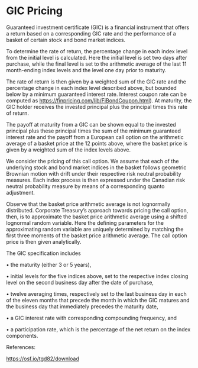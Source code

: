 # GIC Pricing

Guaranteed investment certificate (GIC) is a financial instrument that offers a return based on a corresponding GIC rate and the performance of a basket of certain stock and bond market indices.

To determine the rate of return, the percentage change in each index level from the initial level is calculated.  Here the initial level is set two days after purchase, while the final level is set to the arithmetic average of the last 11 month-ending index levels and the level one day prior to maturity.  

The rate of return is then given by a weighted sum of the GIC rate and the percentage change in each index level described above, but bounded below by a minimum guaranteed interest rate. Interest coupon rate can be computed as https://finpricing.com/lib/FiBondCoupon.html). At maturity, the GIC holder receives the invested principal plus the principal times this rate of return.  

The payoff at maturity from a GIC can be shown equal to the invested principal plus these principal times the sum of the minimum guaranteed interest rate and the payoff from a European call option on the arithmetic average of a basket price at the 12 points above, where the basket price is given by a weighted sum of the index levels above.  

We consider the pricing of this call option.  We assume that each of the underlying stock and bond market indices in the basket follows geometric Brownian motion with drift under their respective risk neutral probability measures.  Each index process is then expressed under the Canadian risk neutral probability measure by means of a corresponding quanto adjustment.  

Observe that the basket price arithmetic average is not lognormally distributed.  Corporate Treasury’s approach towards pricing the call option, then, is to approximate the basket price arithmetic average using a shifted lognormal random variable.  Here the defining parameters for the approximating random variable are uniquely determined by matching the first three moments of the basket price arithmetic average.  The call option price is then given analytically.

The GIC specification includes

•	the maturity (either 3 or 5 years),

•	initial levels for the five indices above, set to the respective index closing level on the second business day after the date of purchase, 

•	twelve averaging times, respectively set to the last business day in each of the eleven months that precede the month in which the GIC matures and the business day that immediately precedes the maturity date,

•	a GIC interest rate with corresponding compounding frequency, and

•	a participation rate, which is the percentage of the net return on the index components.

References:

https://osf.io/tgd82/download



